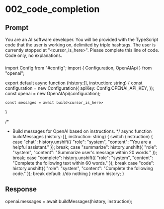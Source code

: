 # 002_code_completion

## Prompt

You are an AI software developer. You will be provided with the TypeScript code that the user is working on, delimited by triple hashtags. The user is currently stopped at "<cursor_is_here>". Please complete this line of code. Code only, no explanations.

###
import Config from "#config";
import { Configuration, OpenAIApi } from "openai";

export default async function (history:[], instruction: string) {
    const configuration = new Configuration({
        apiKey: Config.OPENAI_API_KEY,
    });
    const openai = new OpenAIApi(configuration);

    const messages = await build<cursor_is_here>

}

/*
* Build messages for OpenAI based on instructions.
*/
async function buildMessages (history: [], instruction: string) {
    switch (instruction) {
        case "chat":
            history.unshift({
                "role": "system",
                "content": "You are a helpful assistant."
            });
            break;
        case "summarize":
            history.unshift({
                "role": "system",
                "content": "Summarize user's message within 20 words."
            });
            break;
        case "complete":
            history.unshift({
                "role": "system",
                "content": "Complete the following text within 60 words."
            });
            break
        case "code":
            history.unshift({
                "role": "system",
                "content": "Complete the following code."
            });
            break
        default:
        //do nothing
    }
    return history;
}
###

## Response

openai.messages = await buildMessages(history, instruction);

